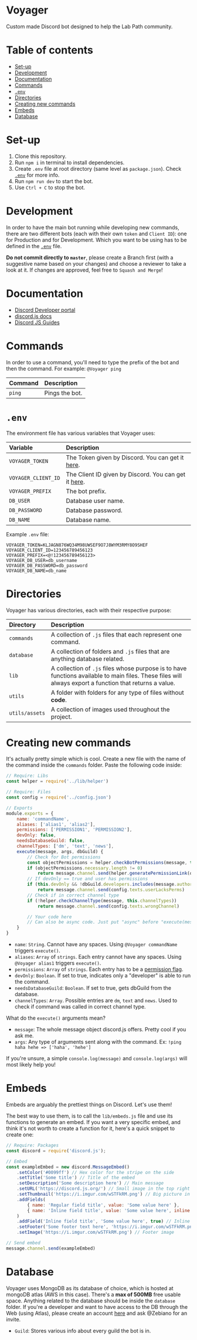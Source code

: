# Voyager <!-- omit in toc -->
Custom made Discord bot designed to help the Lab Path community. <!-- Invite [me](https://discord.com/oauth2/authorize?client_id=804537849747734578&scope=bot&permissions=519232) (or my brother [dev](https://discord.com/oauth2/authorize?client_id=806532302335115335&scope=bot&permissions=519232))! -->

# Table of contents <!-- omit in toc --> 
- [Set-up](#set-up)
- [Development](#development)
- [Documentation](#documentation)
- [Commands](#commands)
- [`.env`](#env)
- [Directories](#directories)
- [Creating new commands](#creating-new-commands)
- [Embeds](#embeds)
- [Database](#database)

# Set-up
1. Clone this repository.
2. Run `npm i` in terminal to install dependencies.
3. Create `.env` file at root directory (same level as `package.json`). Check [`.env`](#env) for more info.
4. Run `npm run dev` to start the bot.
5. Use `Ctrl + C` to stop the bot.

# Development
In order to have the main bot running while developing new commands, there are two different bots (each with their own `token` and `Client ID`): one for Production and for Development. Which you want to be using has to be defined in the [`.env`](#env) file.

**Do not commit directly to `master`**, please create a Branch first (with a suggestive name based on your changes) and choose a reviewer to take a look at it. If changes are approved, feel free to `Squash and Merge`!

# Documentation
* [Discord Developer portal](https://discord.com/developers/applications/804537849747734578/bot)
* [discord.js docs](https://discord.js.org/#/docs/main/stable/general/welcome)
* [Discord JS Guides](https://discordjs.guide/)

# Commands
In order to use a command, you'll need to type the prefix of the bot and then the command. For example: `@Voyager ping`

| Command | Description    |
| :------ | :------------- |
| `ping`  | Pings the bot. |

# `.env`
The environment file has various variables that Voyager uses:

| Variable            | Description                                                                                                                |
| :------------------ | :------------------------------------------------------------------------------------------------------------------------- |
| `VOYAGER_TOKEN`     | The Token given by Discord. You can get it [here](https://discord.com/developers/applications/804537849747734578/bot).     |
| `VOYAGER_CLIENT_ID` | The Client ID given by Discord. You can get it [here](https://discord.com/developers/applications/804537849747734578/bot). |
| `VOYAGER_PREFIX`    | The bot prefix.                                                                                                            |
| `DB_USER`           | Database user name.                                                                                                        |
| `DB_PASSWORD`       | Database password.                                                                                                         |
| `DB_NAME`           | Database name.                                                                                                             |

Example `.env` file:
```
VOYAGER_TOKEN=KLJAGN876WQ34M98UWSEF9O7J8WYM3RMY8O9SHEF
VOYAGER_CLIENT_ID=123456789456123
VOYAGER_PREFIX=<@!123456789456123>
VOYAGER_DB_USER=db_username
VOYAGER_DB_PASSWORD=db_password
VOYAGER_DB_NAME=db_name
```

# Directories
Voyager has various directories, each with their respective purpose:

| Directory      | Description                                                                                                                                             |
| :------------- | :------------------------------------------------------------------------------------------------------------------------------------------------------ |
| `commands`     | A collection of `.js` files that each represent one command.                                                                                            |
| `database`     | A collection of folders and `.js` files that are anything database related.                                                                             |
| `lib`          | A collection of `.js` files whose purpose is to have functions available to main files. These files will always export a function that returns a value. |
| `utils`        | A folder with folders for any type of files without **code**.                                                                                           |
| `utils/assets` | A collection of images used throughout the project.                                                                                                     |

# Creating new commands
It's actually pretty simple which is cool. Create a new file with the name of the command inside the `commands` folder. Paste the following code inside:
```js
// Require: Libs
const helper = require('../lib/helper')

// Require: Files
const config = require('../config.json')

// Exports
module.exports = {
    name: 'commandName',
    aliases: ['alias1', 'alias2'],
    permissions: ['PERMISSION1', 'PERMISSION2'],
    devOnly: false,
    needsDatabaseGuild: false,
    channelTypes: ['dm', 'text', 'news'],
    execute(message, args, dbGuild) {
        // Check for Bot permissions
        const objectPermissions = helper.checkBotPermissions(message, this.permissions)
        if (objectPermissions.necessary.length != 0)
            return message.channel.send(helper.generatePermissionLink(objectPermissions, message))
        // If devOnly == true and user has permissions
        if (this.devOnly && !dbGuild.developers.includes(message.author.id))
            return message.channel.send(config.texts.userLacksPerms)
        // Check if in correct channel type
        if (!helper.checkChannelType(message, this.channelTypes))
            return message.channel.send(config.texts.wrongChannel)

        // Your code here
        // Can also be async code. Just put "async" before "execute(message, args)"
    }
}
```

* `name`: `String`. Cannot have any spaces. Using `@Voyager commandName` triggers `execute()`.
* `aliases`: `Array` of `strings`. Each entry cannot have any spaces. Using `@Voyager alias1` triggers `execute()`.
* `permissions`: `Array` of `strings`. Each entry has to be a [permission flag](https://discord.js.org/#/docs/main/stable/class/Permissions?scrollTo=s-FLAGS).
* `devOnly`: `Boolean`. If set to true, indicates only a "developer" is able to run the command.
* `needsDatabaseGuild`: `Boolean`. If set to true, gets dbGuild from the database.
* `channelTypes`: `Array`. Possible entries are `dm`, `text` and `news`. Used to check if command was called in correct channel type.

What do the `execute()` arguments mean?
* `message`: The whole message object discord.js offers. Pretty cool if you ask me.
* `args`: Any type of arguments sent along with the command. Ex: `!ping haha hehe => ['haha', 'hehe']`

If you're unsure, a simple `console.log(message)` and `console.log(args)` will most likely help you!

# Embeds
Embeds are arguably the prettiest things on Discord. Let's use them! 

The best way to use them, is to call the `lib/embeds.js` file and use its functions to generate an embed. If you want a very specific embed, and think it's not worth to create a function for it, here's a quick snippet to create one:
```js
// Require: Packages
const discord = require('discord.js');

// Embed
const exampleEmbed = new discord.MessageEmbed()
	.setColor('#0099ff') // Hex color for the stripe on the side
	.setTitle('Some title') // Title of the embed
	.setDescription('Some description here') // Main message
	.setURL('https://discord.js.org/') // Small image in the top right corner
	.setThumbnail('https://i.imgur.com/wSTFkRM.png') // Big picture in the bottom
	.addFields(
		{ name: 'Regular field title', value: 'Some value here' },
		{ name: 'Inline field title', value: 'Some value here', inline: true },
	)
	.addField('Inline field title', 'Some value here', true) // Inline filed
	.setFooter('Some footer text here', 'https://i.imgur.com/wSTFkRM.png') // Footer text
	.setImage('https://i.imgur.com/wSTFkRM.png') // Footer image

// Send embed
message.channel.send(exampleEmbed)
```

# Database
Voyager uses MongoDB as its database of choice, which is hosted at mongoDB atlas (AWS in this case). There's a **max of 500MB** free usable space. Anything related to the database should be inside the `database` folder. If you're a developer and want to have access to the DB through the Web (using Atlas), please create an account [here](https://account.mongodb.com/account/register) and ask @Zebiano for an invite.

* `Guild`: Stores various info about every guild the bot is in.

